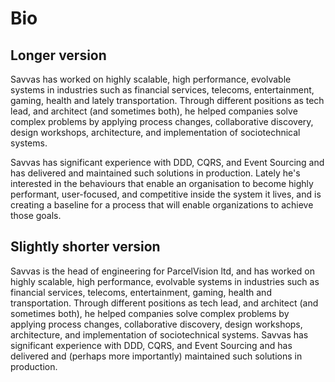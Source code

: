# Bio

## Longer version

Savvas has worked on highly scalable, high performance, evolvable systems in industries such as financial services, telecoms, entertainment, gaming, health and lately transportation. Through different positions as tech lead, and architect (and sometimes both), he helped companies solve complex problems by applying process changes, collaborative discovery, design workshops, architecture, and implementation of sociotechnical systems.

Savvas has significant experience with DDD, CQRS, and Event Sourcing and has delivered and maintained such solutions in production. Lately he's interested in the behaviours that enable an organisation to become highly performant, user-focused, and competitive inside the system it lives, and is creating a baseline for a process that will enable organizations to achieve those goals.

## Slightly shorter version

Savvas is the head of engineering for ParcelVision ltd, and has worked on highly scalable, high performance, evolvable systems in industries such as financial services, telecoms, entertainment, gaming, health and transportation. Through different positions as tech lead, and architect (and sometimes both), he helped companies solve complex problems by applying process changes, collaborative discovery, design workshops, architecture, and implementation of sociotechnical systems. Savvas has significant experience with DDD, CQRS, and Event Sourcing and has delivered and (perhaps more importantly) maintained such solutions in production.
